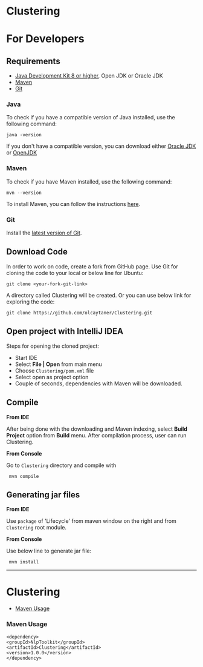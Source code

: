 # Clustering
For Developers
============

## Requirements

* [Java Development Kit 8 or higher](#java), Open JDK or Oracle JDK
* [Maven](#maven)
* [Git](#git)

### Java 

To check if you have a compatible version of Java installed, use the following command:

    java -version
    
If you don't have a compatible version, you can download either [Oracle JDK](https://www.oracle.com/technetwork/java/javase/downloads/jdk8-downloads-2133151.html) or [OpenJDK](https://openjdk.java.net/install/)    

### Maven
To check if you have Maven installed, use the following command:

    mvn --version
    
To install Maven, you can follow the instructions [here](https://maven.apache.org/install.html).      

### Git

Install the [latest version of Git](https://git-scm.com/book/en/v2/Getting-Started-Installing-Git).

## Download Code

In order to work on code, create a fork from GitHub page. 
Use Git for cloning the code to your local or below line for Ubuntu:

	git clone <your-fork-git-link>

A directory called Clustering will be created. Or you can use below link for exploring the code:

	git clone https://github.com/olcaytaner/Clustering.git

## Open project with IntelliJ IDEA

Steps for opening the cloned project:

* Start IDE
* Select **File | Open** from main menu
* Choose `Clustering/pom.xml` file
* Select open as project option
* Couple of seconds, dependencies with Maven will be downloaded. 


## Compile

**From IDE**

After being done with the downloading and Maven indexing, select **Build Project** option from **Build** menu. After compilation process, user can run Clustering.

**From Console**

Go to `Clustering` directory and compile with 

     mvn compile 

## Generating jar files

**From IDE**

Use `package` of 'Lifecycle' from maven window on the right and from `Clustering` root module.

**From Console**

Use below line to generate jar file:

     mvn install



------------------------------------------------

Clustering
============
+ [Maven Usage](#maven-usage)


### Maven Usage

	<dependency>
  	<groupId>NlpToolkit</groupId>
  	<artifactId>Clustering</artifactId>
  	<version>1.0.0</version>
	</dependency>
